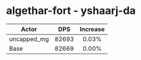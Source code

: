 # algethar-fort - yshaarj-da
| Actor | DPS | Increase |
|---|:---:|:---:|
|uncapped_mg|82693|0.03%|
|Base|82669|0.00%|
